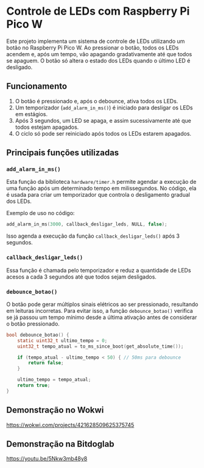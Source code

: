 # Controle de LEDs com Raspberry Pi Pico W

Este projeto implementa um sistema de controle de LEDs utilizando um botão no Raspberry Pi Pico W. Ao pressionar o botão, todos os LEDs acendem e, após um tempo, vão apagando gradativamente até que todos se apaguem. O botão só altera o estado dos LEDs quando o último LED é desligado.

## Funcionamento

1. O botão é pressionado e, após o debounce, ativa todos os LEDs.
2. Um temporizador (`add_alarm_in_ms()`) é iniciado para desligar os LEDs em estágios.
3. Após 3 segundos, um LED se apaga, e assim sucessivamente até que todos estejam apagados.
4. O ciclo só pode ser reiniciado após todos os LEDs estarem apagados.

## Principais funções utilizadas

### `add_alarm_in_ms()`

Esta função da biblioteca `hardware/timer.h` permite agendar a execução de uma função após um determinado tempo em milissegundos. No código, ela é usada para criar um temporizador que controla o desligamento gradual dos LEDs.

Exemplo de uso no código:

```c
add_alarm_in_ms(3000, callback_desligar_leds, NULL, false);
```

Isso agenda a execução da função `callback_desligar_leds()` após 3 segundos.

### `callback_desligar_leds()`

Essa função é chamada pelo temporizador e reduz a quantidade de LEDs acesos a cada 3 segundos até que todos sejam desligados.

### `debounce_botao()`

O botão pode gerar múltiplos sinais elétricos ao ser pressionado, resultando em leituras incorretas. Para evitar isso, a função `debounce_botao()` verifica se já passou um tempo mínimo desde a última ativação antes de considerar o botão pressionado.

```c
bool debounce_botao() {
    static uint32_t ultimo_tempo = 0;
    uint32_t tempo_atual = to_ms_since_boot(get_absolute_time());

    if (tempo_atual - ultimo_tempo < 50) { // 50ms para debounce
        return false;
    }

    ultimo_tempo = tempo_atual;
    return true;
}
```

## Demonstração no Wokwi

<https://wokwi.com/projects/421628509625375745>

## Demonstração na Bitdoglab

https://youtu.be/5Nkw3mb48y8
